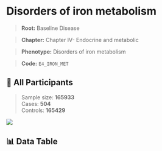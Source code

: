 # Disorders of iron metabolism

> **Root:** Baseline Disease  

> **Chapter:** Chapter IV- Endocrine and metabolic  

> **Phenotype:** Disorders of iron metabolism  

> **Code:** `E4_IRON_MET`

## 🧪 All Participants  
> Sample size: **165933**  
> Cases: **504**  
> Controls: **165429**
<img src="/Sensitive/Figures/ALL/Incidence/E4_IRON_MET.png"/>

## 📊 Data Table
<CsvTableMRF src="/Sensitive/Data/ALL/Incidence/COX_E4_IRON_MET.csv"/>

